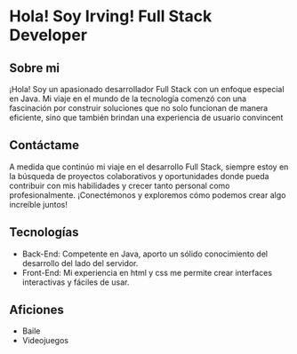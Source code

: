# Hola! Soy Irving! Full Stack Developer
## Sobre mi
¡Hola! Soy un apasionado desarrollador Full Stack con un enfoque especial en Java. Mi viaje en el mundo de la tecnología comenzó con una fascinación por construir soluciones que no solo funcionan de manera eficiente, sino que también brindan una experiencia de usuario convincent
## Contáctame
A medida que continúo mi viaje en el desarrollo Full Stack, siempre estoy en la búsqueda de proyectos colaborativos y oportunidades donde pueda contribuir con mis habilidades y crecer tanto personal como profesionalmente. ¡Conectémonos y exploremos cómo podemos crear algo increíble juntos!
## Tecnologías
- Back-End: Competente en Java, aporto un sólido conocimiento del desarrollo del lado del servidor.
- Front-End: Mi experiencia en html y css me permite crear interfaces interactivas y fáciles de usar.
## Aficiones
- Baile
- Videojuegos
